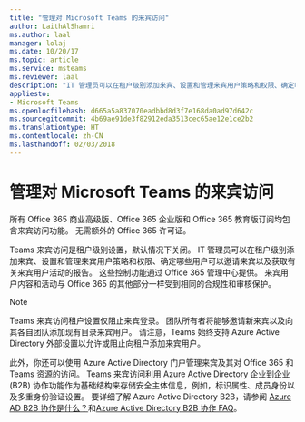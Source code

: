 ```yaml
---
title: "管理对 Microsoft Teams 的来宾访问"
author: LaithAlShamri
ms.author: laal
manager: lolaj
ms.date: 10/20/17
ms.topic: article
ms.service: msteams
ms.reviewer: laal
description: "IT 管理员可以在租户级别添加来宾、设置和管理来宾用户策略和权限、确定哪些用户可以邀请来宾以及获取有关来宾用户活动的报告。"
appliesto:
- Microsoft Teams
ms.openlocfilehash: d665a5a837070eadbbd8d3f7e168da0ad97d642c
ms.sourcegitcommit: 4b69ae91de3f82912eda3513cec65ae12e1ce2b2
ms.translationtype: HT
ms.contentlocale: zh-CN
ms.lasthandoff: 02/03/2018
---
```

<a name="manage-guest-access-to-microsoft-teams"></a>管理对 Microsoft Teams 的来宾访问
======================================

所有 Office 365 商业高级版、Office 365 企业版和 Office 365 教育版订阅均包含来宾访问功能。 无需额外的 Office 365 许可证。
  
    
    
Teams 来宾访问是租户级别设置，默认情况下关闭。 IT 管理员可以在租户级别添加来宾、设置和管理来宾用户策略和权限、确定哪些用户可以邀请来宾以及获取有关来宾用户活动的报告。 这些控制功能通过 Office 365 管理中心提供。 来宾用户内容和活动与 Office 365 的其他部分一样受到相同的合规性和审核保护。
  
    
    

> [!NOTE]
> Teams 来宾访问租户设置仅阻止来宾登录。 团队所有者将能够邀请新来宾以及向其各自团队添加现有目录来宾用户。 请注意，Teams 始终支持 Azure Active Directory 外部设置以允许或阻止向租户添加来宾用户。 
  
    
    

此外，你还可以使用 Azure Active Directory 门户管理来宾及其对 Office 365 和 Teams 资源的访问。 Teams 来宾访问利用 Azure Active Directory 企业到企业 (B2B) 协作功能作为基础结构来存储安全主体信息，例如，标识属性、成员身份以及多重身份验证设置。 要详细了解 Azure Active Directory B2B，请参阅 [Azure AD B2B 协作是什么？](https://go.microsoft.com/fwlink/p/?linkid=853011)和[Azure Active Directory B2B 协作 FAQ](https://go.microsoft.com/fwlink/p/?linkid=853020)。
  